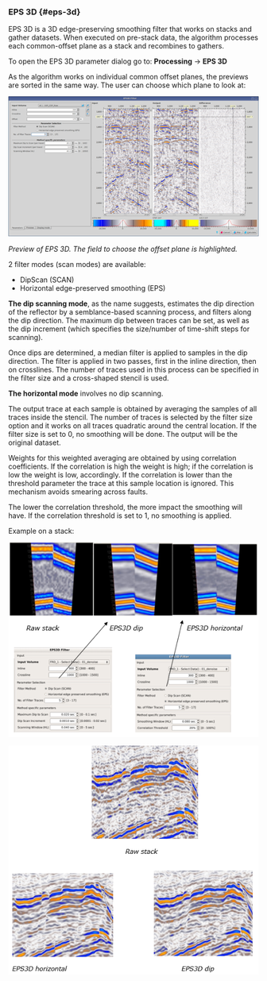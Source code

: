 ### EPS 3D {#eps-3d}

EPS 3D is a 3D edge-preserving smoothing filter that works on stacks and gather datasets. When executed on pre-stack data, the algorithm processes each common-offset plane as a stack and recombines to gathers.

To open the EPS 3D parameter dialog go to: **Processing** → **EPS 3D**

As the algorithm works on individual common offset planes, the previews are sorted in the same way. The user can choose which plane to look at:

![](/assets/027_Processing.png)

_Preview of EPS 3D. The field to choose the offset plane is highlighted._

2 filter modes \(scan modes\) are available:

* DipScan \(SCAN\)
* Horizontal edge-preserved smoothing \(EPS\)

**The dip scanning mode**, as the name suggests, estimates the dip direction of the reflector by a semblance-based scanning process, and filters along the dip direction. The maximum dip between traces can be set, as well as the dip increment \(which specifies the size/number of time-shift steps for scanning\).

Once dips are determined, a median filter is applied to samples in the dip direction. The filter is applied in two passes, first in the inline direction, then on crosslines. The number of traces used in this process can be specified in the filter size and a cross-shaped stencil is used.

**The horizontal mode** involves no dip scanning.

The output trace at each sample is obtained by averaging the samples of all traces inside the stencil. The number of traces is selected by the filter size option and it works on all traces quadratic around the central location. If the filter size is set to 0, no smoothing will be done. The output will be the original dataset.

Weights for this weighted averaging are obtained by using correlation coefficients. If the correlation is high the weight is high; if the correlation is low the weight is low, accordingly. If the correlation is lower than the threshold parameter the trace at this sample location is ignored. This mechanism avoids smearing across faults.

The lower the correlation threshold, the more impact the smoothing will have. If the correlation threshold is set to 1, no smoothing is applied.

Example on a stack:

![](/assets/028_Processing.png)



![](/assets/029_Processing.png)

